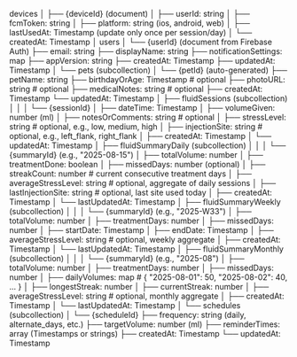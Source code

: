 devices
│
├── {deviceId} (document)
│     ├── userId: string
│     ├── fcmToken: string
│     ├── platform: string          (ios, android, web)
│     ├── lastUsedAt: Timestamp     (update only once per session/day)
│     └── createdAt: Timestamp
│
users
│
└── {userId} (document from Firebase Auth)
      ├── email: string
      ├── displayName: string
      ├── notificationSettings: map
      ├── appVersion: string
      ├── createdAt: Timestamp
      ├── updatedAt: Timestamp
      │
      └── pets (subcollection)
            │
            └── {petId} (auto-generated)
                  ├── petName: string
                  ├── birthdayOrAge: Timestamp       # optional
                  ├── photoURL: string              # optional
                  ├── medicalNotes: string          # optional
                  ├── createdAt: Timestamp
                  └── updatedAt: Timestamp
                  │
                  ├── fluidSessions (subcollection)
                  │     │
                  │     └── {sessionId}
                  │           ├── dateTime: Timestamp
                  │           ├── volumeGiven: number (ml)
                  │           ├── notesOrComments: string  # optional
                  │           ├── stressLevel: string       # optional, e.g., low, medium, high
                  │           ├── injectionSite: string     # optional, e.g., left_flank, right_flank
                  │           ├── createdAt: Timestamp
                  │           └── updatedAt: Timestamp
                  │
                  ├── fluidSummaryDaily (subcollection)
                  │     │
                  │     └── {summaryId} (e.g., "2025-08-15")
                  │           ├── totalVolume: number
                  │           ├── treatmentDone: boolean
                  │           ├── missedDays: number (optional)
                  │           ├── streakCount: number        # current consecutive treatment days
                  │           ├── averageStressLevel: string # optional, aggregate of daily sessions
                  │           ├── lastInjectionSite: string  # optional, last site used today
                  │           ├── createdAt: Timestamp
                  │           └── lastUpdatedAt: Timestamp
                  │
                  ├── fluidSummaryWeekly (subcollection)
                  │     │
                  │     └── {summaryId} (e.g., "2025-W33")
                  │           ├── totalVolume: number
                  │           ├── treatmentDays: number
                  │           ├── missedDays: number
                  │           ├── startDate: Timestamp
                  │           ├── endDate: Timestamp
                  │           ├── averageStressLevel: string # optional, weekly aggregate
                  │           ├── createdAt: Timestamp
                  │           └── lastUpdatedAt: Timestamp
                  │
                  ├── fluidSummaryMonthly (subcollection)
                  │     │
                  │     └── {summaryId} (e.g., "2025-08")
                  │           ├── totalVolume: number
                  │           ├── treatmentDays: number
                  │           ├── missedDays: number
                  │           ├── dailyVolumes: map         # { "2025-08-01": 50, "2025-08-02": 40, ... }
                  │           ├── longestStreak: number
                  │           ├── currentStreak: number
                  │           ├── averageStressLevel: string # optional, monthly aggregate
                  │           ├── createdAt: Timestamp
                  │           └── lastUpdatedAt: Timestamp
                  │
                  └── schedules (subcollection)
                        │
                        └── {scheduleId}
                              ├── frequency: string       (daily, alternate_days, etc.)
                              ├── targetVolume: number    (ml)
                              ├── reminderTimes: array    (Timestamps or strings)
                              ├── createdAt: Timestamp
                              └── updatedAt: Timestamp
